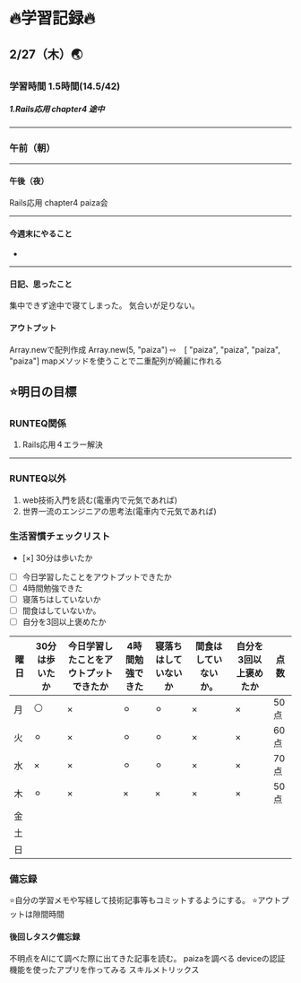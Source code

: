 # 🔥学習記録🔥
## 2/27（木）🌏
### 学習時間  1.5時間(14.5/42)
##### 1.Rails応用 chapter4 途中

***
### 午前（朝）
***
#### 午後（夜）
Rails応用 chapter4
paiza会
***
#### 今週末にやること
-
***
#### 日記、思ったこと
集中できず途中で寝てしまった。
気合いが足りない。


#### アウトプット
Array.newで配列作成
Array.new(5,  "paiza") ⇨　[ "paiza", "paiza", "paiza", "paiza"]
mapメソッドを使うことで二重配列が綺麗に作れる

## ⭐️明日の目標
### RUNTEQ関係
1. Rails応用４エラー解決
***
### RUNTEQ以外
1. web技術入門を読む(電車内で元気であれば)
2. 世界一流のエンジニアの思考法(電車内で元気であれば)


### 生活習慣チェックリスト
- [×] 30分は歩いたか
- [ ] 今日学習したことをアウトプットできたか
- [ ] 4時間勉強できた
- [ ] 寝落ちはしていないか
- [ ] 間食はしていないか。
- [ ] 自分を3回以上褒めたか

|曜日|30分は歩いたか|今日学習したことをアウトプットできたか|4時間勉強できた|寝落ちはしていないか|間食はしていないか。|自分を3回以上褒めたか|点数|
|---|---|---|---|---|---|---|---|
|月|⚪|×|⚪︎|⚪︎|×|×|50点|
|火|⚪︎|×|⚪︎|⚪︎|×|×|60点|
|水|×|×|⚪︎|⚪︎|×|×|70点|
|木|⚪︎|×|×|×|×|×|50点|
|金| | | | | | | |
|土| | | | | | | |
|日| | | | | | | |


### 備忘録
⭐️自分の学習メモや写経して技術記事等もコミットするようにする。
⭐️アウトプットは隙間時間

#### 後回しタスク備忘録
不明点をAIにて調べた際に出てきた記事を読む。
paizaを調べる
deviceの認証機能を使ったアプリを作ってみる
スキルメトリックス

